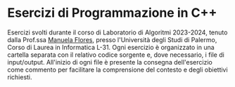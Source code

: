 # Esercizi di Programmazione in C++
Esercizi svolti durante il corso di Laboratorio di Algoritmi 2023-2024, tenuto dalla Prof.ssa [Manuela Flores](https://www.unipa.it/persone/docenti/f/manuela.flores), presso l'Università degli Studi di Palermo, Corso di Laurea in Informatica L-31. Ogni esercizio è organizzato in una cartella separata con il relativo codice sorgente e, dove necessario, i file di input/output. All'inizio di ogni file è presente la consegna dell'esercizio come commento per facilitare la comprensione del contesto e degli obiettivi richiesti.
